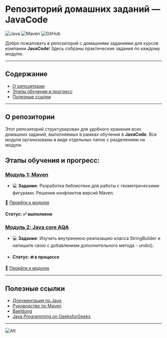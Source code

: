 # Репозиторий домашних заданий — JavaCode

![Java](https://img.shields.io/badge/Java-22-orange?style=flat-round&logo=java&logoColor=white)
![Maven](https://img.shields.io/badge/Maven-4.0.0-blue?style=flat-round&logo=apache-maven&logoColor=white)
![GitHub](https://img.shields.io/badge/GitHub-Repo-success?style=flat-round&logo=github&logoColor=white)


Добро пожаловать в репозиторий с домашними заданиями для курсов компании **JavaCode**!
Здесь собраны практические задания по каждому модулю.

---

## Содержание

- [О репозитории](#о-репозитории)
- [Этапы обучения и прогресс](#этапы-обучения-и-прогресс)
- [Полезные ссылки](#полезные-ссылки)

---

## О репозитории

Этот репозиторий структурирован для удобного хранения всех домашних заданий, выполняемых в рамках обучения в **JavaCode**.
Все модули организованы в виде отдельных папок с разделением на модули.


## Этапы обучения и прогресс:


### [Модуль 1: Maven](./1.maven)
- :computer: **Задание**: Разработка библиотеки для работы с геометрическими фигурами.
  Решение конфликтов версий Maven.

:link: [Перейти к модулю](./1.maven)

#### Статус: :white_check_mark:  __выполнено__

### [Модуль 2: Java core AQA](./2.java-core)
- :computer: **Задание**: Изучить внутреннюю реализацию класса StringBuilder 
и напишите свою с добавлением дополнительного метода - undo().
- #### Статус: :fire:  __в процессе__

:link: [Перейти к модулю](./2.java-core)

[//]: # (:x:)
[//]: # (:white_check_mark:)
[//]: # (:fire:)

---

## Полезные ссылки
- [Документация по Java](https://docs.oracle.com/en/java/)
- [Руководство по Maven](https://maven.apache.org/guides/index.html)
- [Baeldung](https://www.baeldung.com/)
- [Java Programming on GeeksforGeeks](https://www.geeksforgeeks.org/java/)

---
![Alt](https://repobeats.axiom.co/api/embed/03e1cbb66a26480b934cbe83b05a84fe65457036.svg "Repobeats analytics image")

